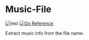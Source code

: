 # Music-File

![test](https://github.com/WinPooh32/music-file/actions/workflows/test.yml/badge.svg)
[![Go Reference](https://pkg.go.dev/badge/github.com/WinPooh32/music-file.svg)](https://pkg.go.dev/github.com/WinPooh32/music-file)

Extract music info from the file name.

